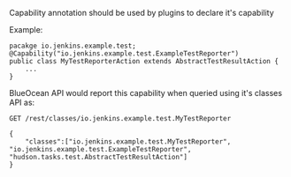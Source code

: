 Capability annotation should be used by plugins to declare it's capability
 
Example:
 
    pacakge io.jenkins.example.test;
    @Capability("io.jenkins.example.test.ExampleTestReporter")
    public class MyTestReporterAction extends AbstractTestResultAction {
        ...
    }

BlueOcean API would report this capability when queried using it's classes API as:

    GET /rest/classes/io.jenkins.example.test.MyTestReporter
    
    {
        "classes":["io.jenkins.example.test.MyTestReporter", "io.jenkins.example.test.ExampleTestReporter", "hudson.tasks.test.AbstractTestResultAction"]
    }
 